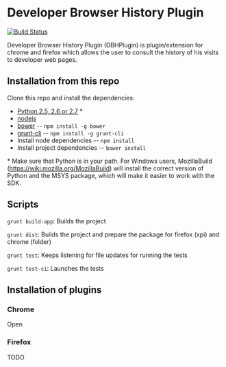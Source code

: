 # Developer Browser History Plugin 


[![Build Status](https://travis-ci.org/PlainConcepts/DBHPlugin.png)](https://travis-ci.org/PlainConcepts/DBHPlugin)


Developer Browser History Plugin (DBHPlugin) is plugin/extension for chrome and firefox which allows the user to consult the history of his visits to developer web pages.


## Installation from this repo


Clone this repo and install the dependencies:

* [Python 2.5, 2.6 or 2.7](http://python.org/download/) *
* [nodejs](http://nodejs.org/)
* [bower](http://bower.io/)  -- `npm install -g bower`
* [grunt-cli](http://gruntjs.com/getting-started) -- `npm install -g grunt-cli`
* Install node dependencies -- `npm install`
* Install project dependencies -- `bower install`


\* Make sure that Python is in your path. 
For Windows users, MozillaBuild (https://wiki.mozilla.org/MozillaBuild) will install the correct version of Python and the MSYS package, which will make it easier to work with the SDK. 


## Scripts


`grunt build-app`: 
Builds the project


`grunt dist`: 
Builds the project and prepare the package for firefox (xpi) and chrome (folder) 


`grunt test`: 
Keeps listening for file updates for running the tests 

`grunt test-ci`: 
Launches the tests



## Installation of plugins


### Chrome
Open 

### Firefox
TODO










